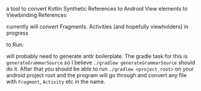 a tool to convert Kotlin Synthetic References to Android View elements to Viewbinding References

currently will convert Fragments. Activities (and hopefully viewholders) in progress

to Run:

will probably need to generate antlr boilerplate. The gradle task for this is `generateGrammarSource` so I believe `./gradlew generateGrammarSource` should do it.
After that you should be able to run `./gradlew <project_root>` on your android project root and the program will go through and convert any file with `Fragment`, `Activity` etc in the name.
